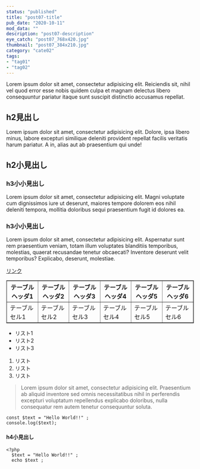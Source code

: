 ```yaml
---
status: "published"
title: "post07-title"
pub_date: "2020-10-11"
mod_data: ""
description: "post07-description"
eye_catch: "post07_768x420.jpg"
thumbnail: "post07_384x210.jpg"
category: "cate02"
tags:
- "tag01"
- "tag02"
---
```


<p>Lorem ipsum dolor sit amet, consectetur adipisicing elit. Reiciendis sit, nihil vel quod error esse nobis quidem culpa et magnam delectus libero consequuntur pariatur itaque sunt suscipit distinctio accusamus repellat.</p>
<h2 data-toc-title="h2見出し1">h2見出し</h2>
<p>Lorem ipsum dolor sit amet, consectetur adipisicing elit. Dolore, ipsa libero minus, labore excepturi similique deleniti provident repellat facilis veritatis harum pariatur. A in, alias aut ab praesentium qui unde!</p>
<h2>h2小見出し</h2>
<h3>h3小小見出し</h3>
<p>Lorem ipsum dolor sit amet, consectetur adipisicing elit. Magni voluptate cum dignissimos iure ut deserunt, maiores tempore dolorem eos nihil deleniti tempora, mollitia doloribus sequi praesentium fugit id dolores ea.</p>
<h3>h3小小見出し</h3>
<p>Lorem ipsum dolor sit amet, consectetur adipisicing elit. Aspernatur sunt rem praesentium veniam, totam illum voluptates blanditiis temporibus, molestias, quaerat recusandae tenetur obcaecati? Inventore deserunt velit temporibus? Explicabo, deserunt, molestiae.</p>
<p><a href="#">リンク</a></p>
<table style="border-collapse: collapse; width: 100%;" border="1">
<tbody>
<tr>
<th style="width: 16.6667%;">テーブルヘッダ1</th>
<th style="width: 16.6667%;">テーブルヘッダ2</th>
<th style="width: 16.6667%;">テーブルヘッダ3</th>
<th style="width: 16.6667%;">テーブルヘッダ4</th>
<th style="width: 16.6667%;">テーブルヘッダ5</th>
<th style="width: 16.6667%;">テーブルヘッダ6</th>
</tr>
<tr>
<td style="width: 16.6667%;">テーブルセル1</td>
<td style="width: 16.6667%;">テーブルセル2</td>
<td style="width: 16.6667%;">テーブルセル3</td>
<td style="width: 16.6667%;">テーブルセル4</td>
<td style="width: 16.6667%;">テーブルセル5</td>
<td style="width: 16.6667%;">テーブルセル6</td>
</tr>
</tbody>
</table>
<ul>
<li>リスト1</li>
<li>リスト2</li>
<li>リスト3</li>
</ul>
<ol>
<li>リスト</li>
<li>リスト</li>
<li>リスト</li>
</ol>
<blockquote>
<p>Lorem ipsum dolor sit amet, consectetur adipisicing elit. Praesentium ab aliquid inventore sed omnis necessitatibus nihil in perferendis excepturi voluptatum repellendus explicabo doloribus, nulla consequatur rem autem tenetur consequuntur soluta.</p>
</blockquote>
<pre><code>const $text = "Hello World!!" ;
console.log($text);
</code></pre>
<h4>h4小見出し</h4>
<pre><code>&lt;?php
  $text = "Hello World!!" ;
  echo $text ;
</code></pre>